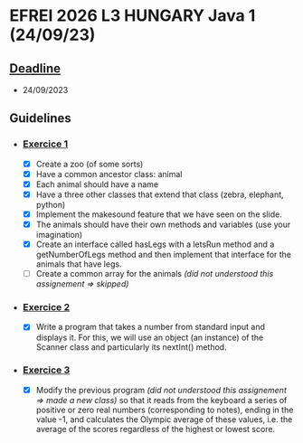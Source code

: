 # EFREI 2026 L3 HUNGARY Java 1 (24/09/23)

## [Deadline](https://github.com/Malix-Off/EFREI-2026-L3-HUNGARY-Java-1/milestone/1)

- 24/09/2023

## Guidelines

- ### [Exercice 1](https://github.com/Malix-Off/EFREI-2026-L3-HUNGARY-Java-1/issues/1)

  - [x] Create a zoo (of some sorts)
  - [x] Have a common ancestor class: animal
  - [x] Each animal should have a name
  - [x] Have a three other classes that extend that class (zebra, elephant, python)
  - [x] Implement the makesound feature that we have seen on the slide.
  - [x] The animals should have their own methods and variables (use your imagination)
  - [x] Create an interface called hasLegs with a letsRun method and a getNumberOfLegs method and then implement that interface for the animals that have legs.
  - [ ] Create a common array for the animals _(did not understood this assignement => skipped)_

- ### [Exercice 2](https://github.com/Malix-Off/EFREI-2026-L3-HUNGARY-Java-1/issues/2)

  - [x] Write a program that takes a number from standard input and displays it. For this, we will use an object (an instance) of the Scanner class and particularly its nextInt() method.

- ### [Exercice 3](https://github.com/Malix-Off/EFREI-2026-L3-HUNGARY-Java-1/issues/3)

  - [x] Modify the previous program _(did not understood this assignement => made a new class)_ so that it reads from the keyboard a series of positive or zero real numbers (corresponding to notes), ending in the value -1, and calculates the Olympic average of these values, i.e. the average of the scores regardless of the highest or lowest score.
